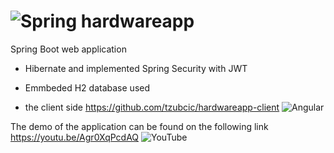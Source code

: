 # ![Spring](https://img.shields.io/badge/spring-%236DB33F.svg?style=for-the-badge&logo=spring&logoColor=white) hardwareapp
Spring Boot web application 

- Hibernate and implemented Spring Security with JWT

- Emmbeded H2 database used

- the client side https://github.com/tzubcic/hardwareapp-client ![Angular](https://img.shields.io/badge/angular-%23DD0031.svg?style=for-the-badge&logo=angular&logoColor=white)





The demo of the application can be found on the following link https://youtu.be/Agr0XqPcdAQ ![YouTube](https://img.shields.io/badge/YouTube-%23FF0000.svg?style=for-the-badge&logo=YouTube&logoColor=white)
